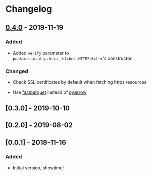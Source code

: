 # Changelog

## [0.4.0] - 2019-11-19

### Added

- Added `verify` parameter to `peakina.io.http.http_fetcher.HTTPFetcher`'s constructor

### Changed

- Check SSL certificates by default when fetching https resources

- Use [fastparquet](https://fastparquet.readthedocs.io/en/latest/) instead of
  [pyarrow](https://pypi.org/project/pyarrow/#description)

## [0.3.0] - 2019-10-10

## [0.2.0] - 2019-08-02

## [0.0.1] - 2018-11-16

### Added

- Initial version, showtime!

[0.4.0]: https://github.com/ToucanToco/peakina/compare/v0.3.0...v0.4.0
